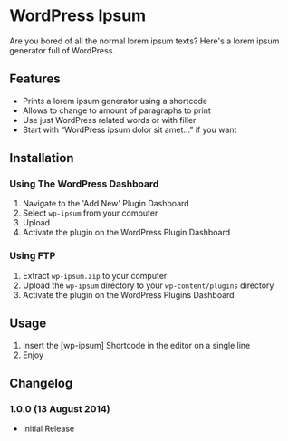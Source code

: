 # WordPress Ipsum

Are you bored of all the normal lorem ipsum texts? Here's a lorem ipsum generator full of WordPress.

## Features

* Prints a lorem ipsum generator using a shortcode
* Allows to change to amount of paragraphs to print
* Use just WordPress related words or with filler
* Start with “WordPress ipsum dolor sit amet...” if you want

## Installation

### Using The WordPress Dashboard

1. Navigate to the 'Add New' Plugin Dashboard
2. Select `wp-ipsum` from your computer
3. Upload
4. Activate the plugin on the WordPress Plugin Dashboard

### Using FTP

1. Extract `wp-ipsum.zip` to your computer
2. Upload the `wp-ipsum` directory to your `wp-content/plugins` directory
3. Activate the plugin on the WordPress Plugins Dashboard

## Usage

1. Insert the [wp-ipsum] Shortcode in the editor on a single line
2. Enjoy

## Changelog

### 1.0.0 (13 August 2014)

* Initial Release